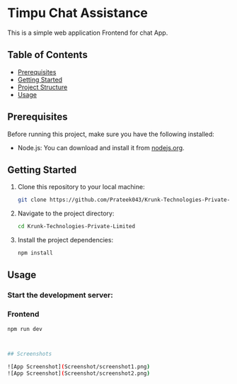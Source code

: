 # Timpu Chat Assistance

This is a simple web application Frontend for chat App.
## Table of Contents

- [Prerequisites](#prerequisites)
- [Getting Started](#getting-started)
- [Project Structure](#project-structure)
- [Usage](#usage)

## Prerequisites

Before running this project, make sure you have the following installed:

- Node.js: You can download and install it from [nodejs.org](https://nodejs.org/).

## Getting Started

1. Clone this repository to your local machine:

   ```bash
   git clone https://github.com/Prateek043/Krunk-Technologies-Private-Limited.git

2. Navigate to the project directory:
    ```bash
    cd Krunk-Technologies-Private-Limited
3. Install the project dependencies:
    ```bash
    npm install


## Usage

### Start the development server:

### Frontend
```bash
npm run dev



## Screenshots

![App Screenshot](Screenshot/screenshot1.png)
![App Screenshot](Screenshot/screenshot2.png)

